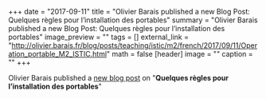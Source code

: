 +++
date = "2017-09-11"
title = "Olivier Barais published a new Blog Post: Quelques règles pour l’installation des portables"
summary = "Olivier Barais published a new Blog Post: Quelques règles pour l’installation des portables"
image_preview = ""
tags = []
external_link = "http://olivier.barais.fr/blog/posts/teaching/istic/m2/french/2017/09/11/Operation_portable_M2_ISTIC.html"
math = false
[header]
image = ""
caption = ""
+++


Olivier Barais published a [new blog post](http://olivier.barais.fr/blog/posts/teaching/istic/m2/french/2017/09/11/Operation_portable_M2_ISTIC.html) on "**Quelques règles pour l’installation des portables**"
